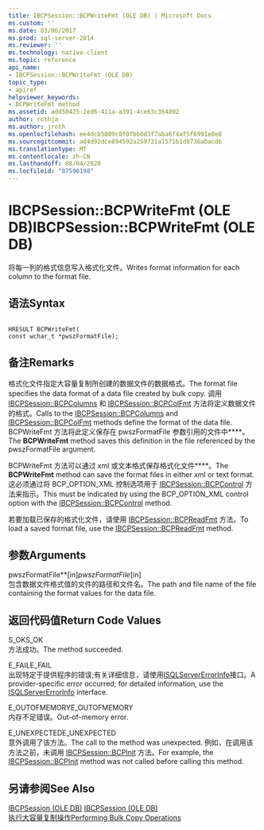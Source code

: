 ```yaml
---
title: IBCPSession::BCPWriteFmt (OLE DB) | Microsoft Docs
ms.custom: ''
ms.date: 03/06/2017
ms.prod: sql-server-2014
ms.reviewer: ''
ms.technology: native-client
ms.topic: reference
api_name:
- IBCPSession::BCPWriteFmt (OLE DB)
topic_type:
- apiref
helpviewer_keywords:
- BCPWriteFmt method
ms.assetid: add50425-2ed6-411a-a391-4ce63c364892
author: rothja
ms.author: jroth
ms.openlocfilehash: ee4dcb5809c0f0fbb6d3f7aba6f4af5f6991e0e8
ms.sourcegitcommit: ad4d92dce894592a259721a1571b1d8736abacdb
ms.translationtype: MT
ms.contentlocale: zh-CN
ms.lasthandoff: 08/04/2020
ms.locfileid: "87590198"
---
```

# <a name="ibcpsessionbcpwritefmt-ole-db"></a><span data-ttu-id="dadfc-102">IBCPSession::BCPWriteFmt (OLE DB)</span><span class="sxs-lookup"><span data-stu-id="dadfc-102">IBCPSession::BCPWriteFmt (OLE DB)</span></span>
  <span data-ttu-id="dadfc-103">将每一列的格式信息写入格式化文件。</span><span class="sxs-lookup"><span data-stu-id="dadfc-103">Writes format information for each column to the format file.</span></span>  
  
## <a name="syntax"></a><span data-ttu-id="dadfc-104">语法</span><span class="sxs-lookup"><span data-stu-id="dadfc-104">Syntax</span></span>  
  
```  
  
HRESULT BCPWriteFmt(   
const wchar_t *pwszFormatFile);  
```  
  
## <a name="remarks"></a><span data-ttu-id="dadfc-105">备注</span><span class="sxs-lookup"><span data-stu-id="dadfc-105">Remarks</span></span>  
 <span data-ttu-id="dadfc-106">格式化文件指定大容量复制所创建的数据文件的数据格式。</span><span class="sxs-lookup"><span data-stu-id="dadfc-106">The format file specifies the data format of a data file created by bulk copy.</span></span> <span data-ttu-id="dadfc-107">调用 [IBCPSession::BCPColumns](ibcpsession-bcpcolumns-ole-db.md) 和 [IBCPSession::BCPColFmt](ibcpsession-bcpcolfmt-ole-db.md) 方法将定义数据文件的格式。</span><span class="sxs-lookup"><span data-stu-id="dadfc-107">Calls to the [IBCPSession::BCPColumns](ibcpsession-bcpcolumns-ole-db.md) and [IBCPSession::BCPColFmt](ibcpsession-bcpcolfmt-ole-db.md) methods define the format of the data file.</span></span> <span data-ttu-id="dadfc-108">BCPWriteFmt 方法将此定义保存在 pwszFormatFile 参数引用的文件中\*\*\*\*。</span><span class="sxs-lookup"><span data-stu-id="dadfc-108">The **BCPWriteFmt** method saves this definition in the file referenced by the pwszFormatFile argument.</span></span>  
  
 <span data-ttu-id="dadfc-109">BCPWriteFmt 方法可以通过 xml 或文本格式保存格式化文件\*\*\*\*。</span><span class="sxs-lookup"><span data-stu-id="dadfc-109">The **BCPWriteFmt** method can save the format files in either xml or text format.</span></span> <span data-ttu-id="dadfc-110">这必须通过将 BCP_OPTION_XML 控制选项用于 [IBCPSession::BCPControl](ibcpsession-bcpcontrol-ole-db.md) 方法来指示。</span><span class="sxs-lookup"><span data-stu-id="dadfc-110">This must be indicated by using the BCP_OPTION_XML control option with the [IBCPSession::BCPControl](ibcpsession-bcpcontrol-ole-db.md) method.</span></span>  
  
 <span data-ttu-id="dadfc-111">若要加载已保存的格式化文件，请使用 [IBCPSession::BCPReadFmt](ibcpsession-bcpreadfmt-ole-db.md) 方法。</span><span class="sxs-lookup"><span data-stu-id="dadfc-111">To load a saved format file, use the [IBCPSession::BCPReadFmt](ibcpsession-bcpreadfmt-ole-db.md) method.</span></span>  
  
## <a name="arguments"></a><span data-ttu-id="dadfc-112">参数</span><span class="sxs-lookup"><span data-stu-id="dadfc-112">Arguments</span></span>  
 <span data-ttu-id="dadfc-113">pwszFormatFile\*\*[in]</span><span class="sxs-lookup"><span data-stu-id="dadfc-113">*pwszFormatFile*[in]</span></span>  
 <span data-ttu-id="dadfc-114">包含数据文件格式值的文件的路径和文件名。</span><span class="sxs-lookup"><span data-stu-id="dadfc-114">The path and file name of the file containing the format values for the data file.</span></span>  
  
## <a name="return-code-values"></a><span data-ttu-id="dadfc-115">返回代码值</span><span class="sxs-lookup"><span data-stu-id="dadfc-115">Return Code Values</span></span>  
 <span data-ttu-id="dadfc-116">S_OK</span><span class="sxs-lookup"><span data-stu-id="dadfc-116">S_OK</span></span>  
 <span data-ttu-id="dadfc-117">方法成功。</span><span class="sxs-lookup"><span data-stu-id="dadfc-117">The method succeeded.</span></span>  
  
 <span data-ttu-id="dadfc-118">E_FAIL</span><span class="sxs-lookup"><span data-stu-id="dadfc-118">E_FAIL</span></span>  
 <span data-ttu-id="dadfc-119">出现特定于提供程序的错误;有关详细信息，请使用[ISQLServerErrorInfo](../../database-engine/dev-guide/isqlservererrorinfo-ole-db.md)接口。</span><span class="sxs-lookup"><span data-stu-id="dadfc-119">A provider-specific error occurred; for detailed information, use the [ISQLServerErrorInfo](../../database-engine/dev-guide/isqlservererrorinfo-ole-db.md) interface.</span></span>  
  
 <span data-ttu-id="dadfc-120">E_OUTOFMEMORY</span><span class="sxs-lookup"><span data-stu-id="dadfc-120">E_OUTOFMEMORY</span></span>  
 <span data-ttu-id="dadfc-121">内存不足错误。</span><span class="sxs-lookup"><span data-stu-id="dadfc-121">Out-of-memory error.</span></span>  
  
 <span data-ttu-id="dadfc-122">E_UNEXPECTED</span><span class="sxs-lookup"><span data-stu-id="dadfc-122">E_UNEXPECTED</span></span>  
 <span data-ttu-id="dadfc-123">意外调用了该方法。</span><span class="sxs-lookup"><span data-stu-id="dadfc-123">The call to the method was unexpected.</span></span> <span data-ttu-id="dadfc-124">例如，在调用该方法之前，未调用 [IBCPSession::BCPInit](ibcpsession-bcpinit-ole-db.md) 方法。</span><span class="sxs-lookup"><span data-stu-id="dadfc-124">For example, the [IBCPSession::BCPInit](ibcpsession-bcpinit-ole-db.md) method was not called before calling this method.</span></span>  
  
## <a name="see-also"></a><span data-ttu-id="dadfc-125">另请参阅</span><span class="sxs-lookup"><span data-stu-id="dadfc-125">See Also</span></span>  
 <span data-ttu-id="dadfc-126">[IBCPSession &#40;OLE DB&#41;](ibcpsession-ole-db.md) </span><span class="sxs-lookup"><span data-stu-id="dadfc-126">[IBCPSession &#40;OLE DB&#41;](ibcpsession-ole-db.md) </span></span>  
 [<span data-ttu-id="dadfc-127">执行大容量复制操作</span><span class="sxs-lookup"><span data-stu-id="dadfc-127">Performing Bulk Copy Operations</span></span>](../native-client/features/performing-bulk-copy-operations.md)  
  
  

